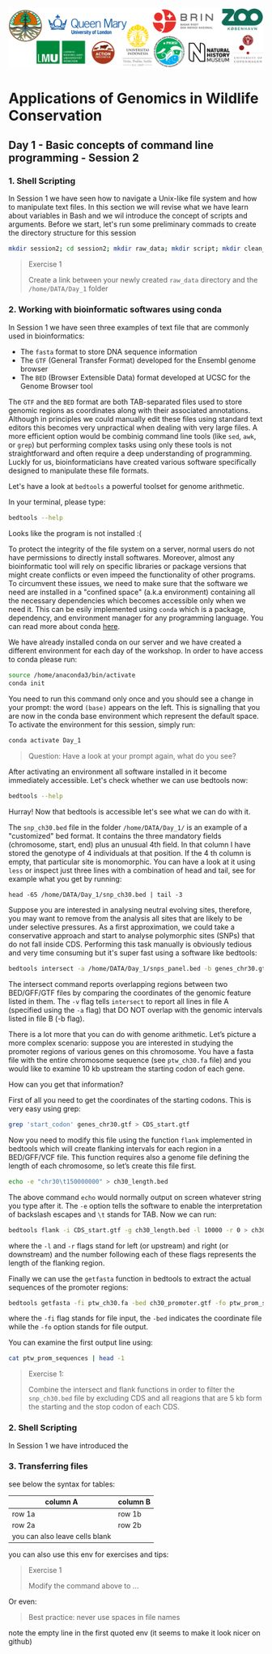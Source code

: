 ![Workshop-logo](../IM/LOGO_new.png)
# Applications of Genomics in Wildlife Conservation
## Day 1 - Basic concepts of command line programming - Session 2

### 1. Shell Scripting
In Session 1 we have seen how to navigate a Unix-like file system and how to manipulate text files. 
In this section we will revise what we have learn about variables in Bash and we wil introduce the concept of scripts and arguments.
Before we start, let's run some preliminary commads to create the directory structure for this session

```sh
mkdir session2; cd session2; mkdir raw_data; mkdir script; mkdir clean_input; mkdir results 
```

> Exercise 1
>
> Create a link between your newly created `raw_data` directory and the `/home/DATA/Day_1` folder



### 2. Working with bioinformatic softwares using conda
In Session 1 we have seen three examples of text file that are commonly used in bioinformatics:

- The `fasta` format to store DNA sequence information
- The `GTF` (General Transfer Format) developed for the Ensembl genome browser
- The `BED` (Browser Extensible Data) format developed at UCSC for the Genome Browser tool

The `GTF` and the `BED` format are both TAB-separated files used to store genomic regions as coordinates along with their associated annotations. 
Although in principles we could manually edit these files using standard text editors this becomes very unpractical when dealing with very large files.
A more efficient option would be combinig command line tools (like `sed`, `awk`, or `grep`) but performing complex tasks using only these tools is not straightforward and often require a deep understanding of programming. Luckly for us, bioinformaticians have created various software specifically designed to manipulate these file formats. 

Let's have a look at `bedtools` a powerful toolset for genome arithmetic. 

In your terminal, please type: 

```sh
bedtools --help
```

Looks like the program is not installed :( 

To protect the integrity of the file system on a server, normal users do not have permissions to directly install softwares. Moreover, almost any bioinformatic tool will rely on specific libraries or package versions that might create conflicts or even impeed the functionality of other programs. To circumvent these issues, we need to make sure that the software we need are installed in a "confined space" (a.k.a environment) containing all the necessary dependencies which becomes accessible only when we need it. This can be esily implemented using `conda` which is a package, dependency, and environment manager for any programming language. You can read more about conda [here](https://docs.conda.io/en/latest/).

We have already installed conda on our server and we have created a different environment for each day of the workshop. In order to have access to conda please run:

```sh
source /home/anaconda3/bin/activate
conda init
```
You need to run this command only once and you should see a change in your prompt: the word `(base)` appears on the left.
This is signalling that you are now in the conda base environment which represent the default space. 
To activate the environment for this session, simply run:

```sh
conda activate Day_1
```

> Question: Have a look at your prompt again, what do you see? 

After activating an environment all software installed in it become immediately accessible. Let's check whether we can use bedtools now:

```sh
bedtools --help
```

Hurray! Now that bedtools is accessible let's see what we can do with it.

The `snp_ch30.bed` file in the folder `/home/DATA/Day_1/` is an example of a "customized" bed format. It contains the three mandatory fields (chromosome, start,
end) plus an unusual 4th field. In that column I have stored the genotype of 4 individuals at that position. If the 4 th column is empty, that particular site is monomorphic.
You can have a look at it using `less` or inspect just three lines with a combination of head and tail, see for example what you get by running:

```
head -65 /home/DATA/Day_1/snp_ch30.bed | tail -3
```

Suppose you are interested in analysing neutral evolving sites, therefore, you may want to remove from the analysis all sites that are likely to be under selective pressures. 
As a first approximation, we could take a conservative approach and start to analyse polymorphic sites (SNPs) that do not fall inside CDS. Performing this task manually is obviously tedious and very time consuming but it's super fast using a software like bedtools:

```sh 
bedtools intersect -a /home/DATA/Day_1/snps_panel.bed -b genes_chr30.gtf -v > snp_filtered.bed
```
The intersect command reports overlapping regions between two BED/GFF/GTF files by comparing the coordinates of the genomic feature listed in them.
The `-v` flag tells `intersect` to report all lines in file A (specified using the `-a` flag) that DO NOT overlap with the genomic intervals listed in file B (-b flag).

There is a lot more that you can do with genome arithmetic. Let’s picture a more complex scenario: suppose you are interested in studying the promoter regions of various genes
on this chromosome. You have a fasta file with the entire chromosome sequence (see `ptw_ch30.fa` file) and you would like to examine 10 kb upstream the starting codon of each gene. 

How can you get that information?

First of all you need to get the coordinates of the starting codons. This is very easy using grep:
```sh
grep 'start_codon' genes_chr30.gtf > CDS_start.gtf
```

Now you need to modify this file using the function `flank` implemented in bedtools which will create flanking intervals for each region in a BED/GFF/VCF file.
This function requires also a genome file defining the length of each chromosome, so let’s create this file first.
```sh
echo -e "chr30\t150000000" > ch30_length.bed
```
The above command `echo` would normally output on screen whatever string you type after it. 
The `-e` option tells the software to enable the interpretation of backslash escapes and `\t` stands for TAB.
Now we can run:

```sh
bedtools flank -i CDS_start.gtf -g ch30_length.bed -l 10000 -r 0 > ch30_promoters.gtf
```
where the `-l` and `-r` flags stand for left (or upstream) and right (or downstream) and the number following each of these flags represents the length of the flanking region.

Finally we can use the `getfasta` function in bedtools to extract the actual sequences of the promoter regions:

```sh
bedtools getfasta -fi ptw_ch30.fa -bed ch30_promoter.gtf -fo ptw_prom_sequences.fa
```

where the `-fi` flag stands for file input, the `-bed` indicates the coordinate file while the `-fo` option stands for file output. 

You can examine the first output line using: 
```sh
cat ptw_prom_sequences | head -1
```

> Exercise 1:
>
> Combine the intersect and flank functions in order to filter the `snp_ch30.bed` file
> by excluding CDS and all reagions that are 5 kb form the starting and the stop codon of each CDS.


### 2. Shell Scripting
In Session 1 we have introduced the 

### 3. Transferring files
see below the syntax for tables:

| column A | column B |
| ------ | ------ |
| row 1a | row 1b |
| row 2a | row 2b |
| you can also leave cells blank | |

you can also use this env for exercises and tips:
> Exercise 1 
> 
> Modify the command above to ...

Or even:
> Best practice: never use spaces in file names

note the empty line in the first quoted env (it seems to make it look nicer on github) 
